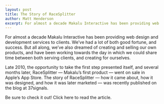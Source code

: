 ```yaml
---
layout: post
title: The Story of RaceSplitter
author: Matt Henderson
excerpt: For almost a decade Makalu Interactive has been providing web design and development services to clients. We’ve had a lot of both good fortune, and success. But all along, we’ve also dreamed of creating and selling our own products, and have been working towards the day in which we could share time between both serving clients, and creating for ourselves.
---
```


For almost a decade Makalu Interactive has been providing web design and development services to clients. We’ve had a lot of both good fortune, and success. But all along, we’ve also dreamed of creating and selling our own products, and have been working towards the day in which we could share time between both serving clients, and creating for ourselves.

Late 2010, the opportunity to take the first step presented itself, and several months later, RaceSplitter — Makalu’s first product — went on sale in Apple’s App Store. The story of RaceSplitter — how it came about, how it was designed, and how it was later marketed — was recently published on the blog at 37signals.

Be sure to check it out! Click here to read the article.
